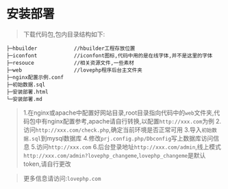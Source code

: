 # 安装部署


> 下载代码包,包内目录结构如下:

```
├─hbuilder            //hbuilder工程存放位置
├─iconfont            //iconfont图标,代码中用的是在线字体,并不是这里的字体
├─resouce             //相关资源文件,一些素材
├─web                 //lovephp程序后台主文件夹
├─nginx配置示例.conf
├─初始数据.sql
├─安装部署.html
└─安装部署.md
```

> 1.在nginx或apache中配置好网站目录,root目录指向代码中的`web`文件夹,代码包中有nginx配置参考,apache请自行转换,以配置`http://xxx.com`为例
> 2.访问`http://xxx.com/check.php`,确定当前环境是否正常可用
> 3.导入`初始数据.sql`到mysql数据库
> 4.修改`prj.config.php/Dbconfig`写上数据库访问信息
> 5.访问`http://xxx.com`
> 6.后台登录地址`http://xxx.com/admin`,线上模式`http://xxx.com/admin?lovephp_changeme`,`lovephp_changeme`是默认token,请自行更改


> 更多信息请访问:`lovephp.com`